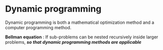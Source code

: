 # Dynamic programming

Dynamic programming is both a mathematical optimization method and a computer programming method.

 **Bellman equation** :  If sub-problems can be nested recursively inside larger problems, ___so that dynamic programming methods are applicable___
